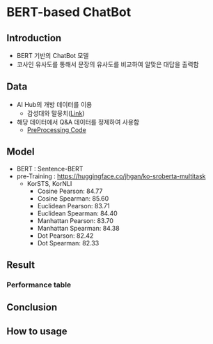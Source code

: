 # BERT-based ChatBot

## Introduction
+ BERT 기반의 ChatBot 모델
+ 코사인 유사도를 통해서 문장의 유사도를 비교하여 알맞은 대답을 출력함

## Data
+ AI Hub의 개방 데이터를 이용
    + 감성대와 말뭉치([Link](https://aihub.or.kr/aidata/7978))
+ 해당 데이터에서 Q&A 데이터를 정제하여 사용함
    + [PreProcessing Code](https://github.com/JoSangYeon/BERT-based_ChatBot/blob/master/data/Pre-Processing.ipynb)

## Model
+ BERT : Sentence-BERT
+ pre-Training : https://huggingface.co/jhgan/ko-sroberta-multitask
  + KorSTS, KorNLI
    + Cosine Pearson: 84.77
    + Cosine Spearman: 85.60
    + Euclidean Pearson: 83.71
    + Euclidean Spearman: 84.40
    + Manhattan Pearson: 83.70
    + Manhattan Spearman: 84.38
    + Dot Pearson: 82.42
    + Dot Spearman: 82.33

## Result

### Performance table

## Conclusion

## How to usage